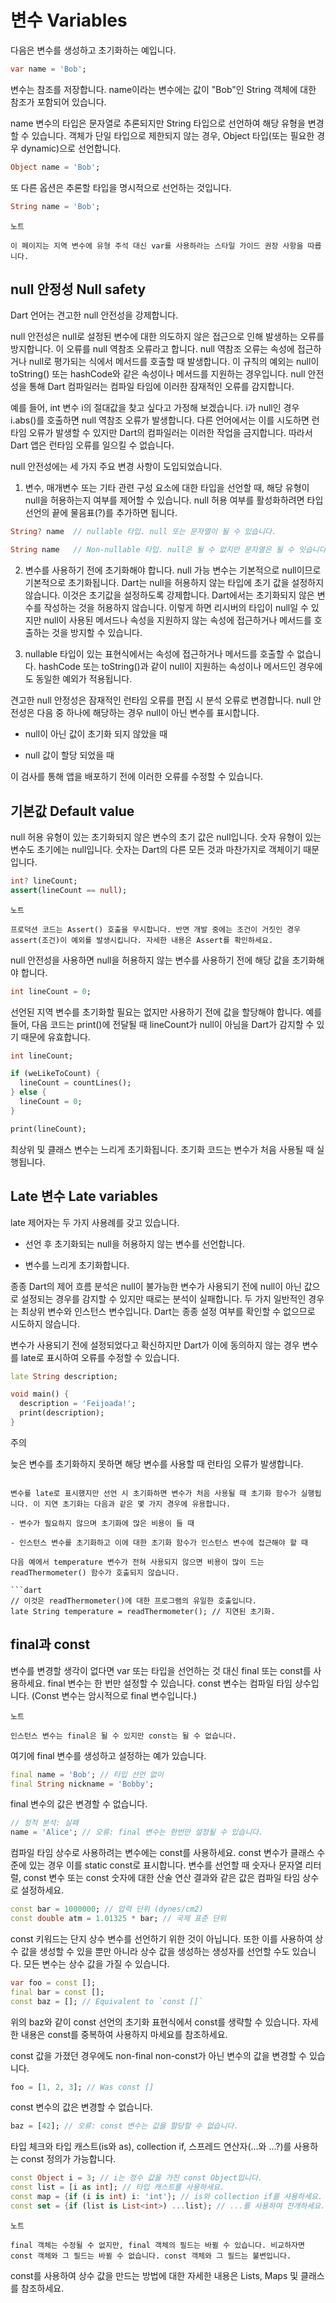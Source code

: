 # 변수 Variables

다음은 변수를 생성하고 초기화하는 예입니다.

```dart
var name = 'Bob';
```

변수는 참조를 저장합니다. name이라는 변수에는 값이 "Bob"인 String 객체에 대한 참조가 포함되어 있습니다.

name 변수의 타입은 문자열로 추론되지만 String 타입으로 선언하여 해당 유형을 변경할 수 있습니다. 객체가 단일 타입으로 제한되지 않는 경우, Object 타입(또는 필요한 경우 dynamic)으로 선언합니다.

```dart
Object name = 'Bob';
```

또 다른 옵션은 추론할 타입을 명시적으로 선언하는 것입니다.

```dart
String name = 'Bob';
```

```
노트

이 페이지는 지역 변수에 유형 주석 대신 var를 사용하라는 스타일 가이드 권장 사항을 따릅니다.
```

## null 안정성 Null safety

Dart 언어는 견고한 null 안전성을 강제합니다.

null 안전성은 null로 설정된 변수에 대한 의도하지 않은 접근으로 인해 발생하는 오류를 방지합니다. 이 오류를 null 역참조 오류라고 합니다. null 역참조 오류는 속성에 접근하거나 null로 평가되는 식에서 메서드를 호출할 때 발생합니다. 이 규칙의 예외는 null이 toString() 또는 hashCode와 같은 속성이나 메서드를 지원하는 경우입니다. null 안전성을 통해 Dart 컴파일러는 컴파일 타임에 이러한 잠재적인 오류를 감지합니다.

예를 들어, int 변수 i의 절대값을 찾고 싶다고 가정해 보겠습니다. i가 null인 경우 i.abs()를 호출하면 null 역참조 오류가 발생합니다. 다른 언어에서는 이를 시도하면 런타임 오류가 발생할 수 있지만 Dart의 컴파일러는 이러한 작업을 금지합니다. 따라서 Dart 앱은 런타임 오류를 일으킬 수 없습니다.

null 안전성에는 세 가지 주요 변경 사항이 도입되었습니다.

1. 변수, 매개변수 또는 기타 관련 구성 요소에 대한 타입을 선언할 때, 해당 유형이 null을 허용하는지 여부를 제어할 수 있습니다. null 허용 여부를 활성화하려면 타입 선언의 끝에 물음표(?)를 추가하면 됩니다.

```dart
String? name  // nullable 타입. null 또는 문자열이 될 수 있습니다.

String name   // Non-nullable 타입. null은 될 수 없지만 문자열은 될 수 잇습니다.
```

2. 변수를 사용하기 전에 초기화해야 합니다. null 가능 변수는 기본적으로 null이므로 기본적으로 초기화됩니다. Dart는 null을 허용하지 않는 타입에 초기 값을 설정하지 않습니다. 이것은 초기값을 설정하도록 강제합니다. Dart에서는 초기화되지 않은 변수를 작성하는 것을 허용하지 않습니다. 이렇게 하면 리시버의 타입이 null일 수 있지만 null이 사용된 메서드나 속성을 지원하지 않는 속성에 접근하거나 메서드를 호출하는 것을 방지할 수 있습니다.

3. nullable 타입이 있는 표현식에서는 속성에 접근하거나 메서드를 호출할 수 없습니다. hashCode 또는 toString()과 같이 null이 지원하는 속성이나 메서드인 경우에도 동일한 예외가 적용됩니다.

견고한 null 안정성은 잠재적인 런타임 오류를 편집 시 분석 오류로 변경합니다. null 안전성은 다음 중 하나에 해당하는 경우 null이 아닌 변수를 표시합니다.

- null이 아닌 값이 초기화 되지 않았을 때

- null 값이 할당 되었을 때

이 검사를 통해 앱을 배포하기 전에 이러한 오류를 수정할 수 있습니다.

## 기본값 Default value

null 허용 유형이 있는 초기화되지 않은 변수의 초기 값은 null입니다. 숫자 유형이 있는 변수도 초기에는 null입니다. 숫자는 Dart의 다른 모든 것과 마찬가지로 객체이기 때문입니다.

```dart
int? lineCount;
assert(lineCount == null);
```

```
노트

프로덕션 코드는 Assert() 호출을 무시합니다. 반면 개발 중에는 조건이 거짓인 경우 assert(조건)이 예외를 발생시킵니다. 자세한 내용은 Assert를 확인하세요.
```

null 안전성을 사용하면 null을 허용하지 않는 변수를 사용하기 전에 해당 값을 초기화해야 합니다.

```dart
int lineCount = 0;
```

선언된 지역 변수를 초기화할 필요는 없지만 사용하기 전에 값을 할당해야 합니다. 예를 들어, 다음 코드는 print()에 전달될 때 lineCount가 null이 아님을 Dart가 감지할 수 있기 때문에 유효합니다.

```dart
int lineCount;

if (weLikeToCount) {
  lineCount = countLines();
} else {
  lineCount = 0;
}

print(lineCount);
```

최상위 및 클래스 변수는 느리게 초기화됩니다. 초기화 코드는 변수가 처음 사용될 때 실행됩니다.

## Late 변수 Late variables

late 제어자는 두 가지 사용례를 갖고 있습니다.

- 선언 후 초기화되는 null을 허용하지 않는 변수를 선언합니다.

- 변수를 느리게 초기화합니다.

종종 Dart의 제어 흐름 분석은 null이 불가능한 변수가 사용되기 전에 null이 아닌 값으로 설정되는 경우를 감지할 수 있지만 때로는 분석이 실패합니다. 두 가지 일반적인 경우는 최상위 변수와 인스턴스 변수입니다. Dart는 종종 설정 여부를 확인할 수 없으므로 시도하지 않습니다.

변수가 사용되기 전에 설정되었다고 확신하지만 Dart가 이에 동의하지 않는 경우 변수를 late로 표시하여 오류를 수정할 수 있습니다.

```dart
late String description;

void main() {
  description = 'Feijoada!';
  print(description);
}

```
주의

늦은 변수를 초기화하지 못하면 해당 변수를 사용할 때 런타임 오류가 발생합니다.
```

변수를 late로 표시했지만 선언 시 초기화하면 변수가 처음 사용될 때 초기화 함수가 실행됩니다. 이 지연 초기화는 다음과 같은 몇 가지 경우에 유용합니다.

- 변수가 필요하지 않으며 초기화에 많은 비용이 들 때

- 인스턴스 변수를 초기화하고 이에 대한 초기화 함수가 인스턴스 변수에 접근해야 할 때

다음 예에서 temperature 변수가 전혀 사용되지 않으면 비용이 많이 드는 readThermometer() 함수가 호출되지 않습니다.

```dart
// 이것은 readThermometer()에 대한 프로그램의 유일한 호출입니다.
late String temperature = readThermometer(); // 지연된 초기화.
```

## final과 const

변수를 변경할 생각이 없다면 var 또는 타입을 선언하는 것 대신 final 또는 const를 사용하세요. final 변수는 한 번만 설정할 수 있습니다. const 변수는 컴파일 타임 상수입니다. (Const 변수는 암시적으로 final 변수입니다.)


```
노트

인스턴스 변수는 final은 될 수 있지만 const는 될 수 없습니다.
```

여기에 final 변수를 생성하고 설정하는 예가 있습니다.

```dart
final name = 'Bob'; // 타입 선언 없이
final String nickname = 'Bobby';
```

final 변수의 값은 변경할 수 없습니다.

```dart
// 정적 분석: 실패
name = 'Alice'; // 오류: final 변수는 한번만 설정될 수 있습니다.
```

컴파일 타임 상수로 사용하려는 변수에는 const를 사용하세요. const 변수가 클래스 수준에 있는 경우 이를 static const로 표시합니다. 변수를 선언할 때 숫자나 문자열 리터럴, const 변수 또는 const 숫자에 대한 산술 연산 결과와 같은 값은 컴파일 타임 상수로 설정하세요.

```dart
const bar = 1000000; // 압력 단위 (dynes/cm2)
const double atm = 1.01325 * bar; // 국제 표준 단위
```

const 키워드는 단지 상수 변수를 선언하기 위한 것이 아닙니다. 또한 이를 사용하여 상수 값을 생성할 수 있을 뿐만 아니라 상수 값을 생성하는 생성자를 선언할 수도 있습니다. 모든 변수는 상수 값을 가질 수 있습니다.

```dart
var foo = const [];
final bar = const [];
const baz = []; // Equivalent to `const []`
```

위의 baz와 같이 const 선언의 초기화 표현식에서 const를 생략할 수 있습니다. 자세한 내용은 const를 중복하여 사용하지 마세요를 참조하세요.

const 값을 가졌던 경우에도 non-final non-const가 아닌 변수의 값을 변경할 수 있습니다.

```dart
foo = [1, 2, 3]; // Was const []
```

const 변수의 값은 변경할 수 없습니다.

```dart
baz = [42]; // 오류: const 변수는 값을 할당할 수 없습니다.
```

타입 체크와 타입 캐스트(is와 as), collection if, 스프레드 연산자(...와 ...?)를 사용하는 const 정의가 가능합니다.

```dart
const Object i = 3; // i는 정수 값을 가진 const Object입니다.
const list = [i as int]; // 타입 캐스트를 사용하세요.
const map = {if (i is int) i: 'int'}; // is와 collection if를 사용하세요.
const set = {if (list is List<int>) ...list}; // ...를 사용하여 전개하세요.
```

```
노트

final 객체는 수정될 수 없지만, final 객체의 필드는 바뀔 수 있습니다. 비교하자면 const 객체와 그 필드는 바뀔 수 없습니다. const 객체와 그 필드는 불변입니다. 
```

const를 사용하여 상수 값을 만드는 방법에 대한 자세한 내용은 Lists, Maps 및 클래스를 참조하세요.
